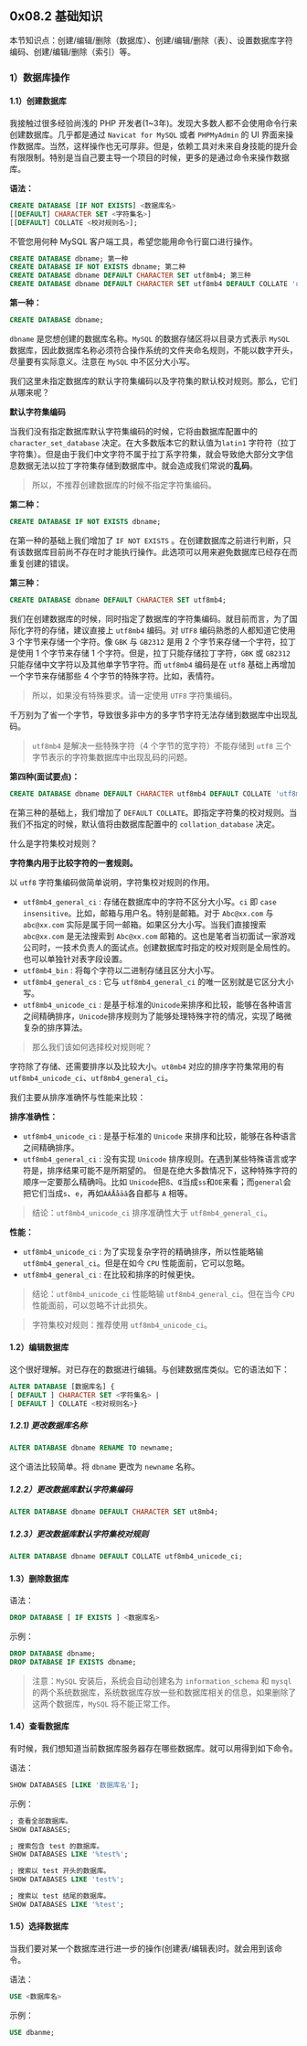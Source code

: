 ## 0x08.2 基础知识

本节知识点：创建/编辑/删除（数据库）、创建/编辑/删除（表）、设置数据库字符编码、创建/编辑/删除（索引）等。



### 1）数据库操作

#### 1.1）创建数据库

我接触过很多经验尚浅的 PHP 开发者(1~3年)。发现大多数人都不会使用命令行来创建数据库。几乎都是通过 `Navicat for MySQL` 或者 `PHPMyAdmin` 的 UI 界面来操作数据库。当然，这样操作也无可厚非。但是，依赖工具对未来自身技能的提升会有限限制。特别是当自己要主导一个项目的时候，更多的是通过命令来操作数据库。



**语法：**

```sql
CREATE DATABASE [IF NOT EXISTS] <数据库名>
[[DEFAULT] CHARACTER SET <字符集名>] 
[[DEFAULT] COLLATE <校对规则名>];
```



不管您用何种 MySQL 客户端工具，希望您能用命令行窗口进行操作。

```sql
CREATE DATABASE dbname; 第一种
CREATE DATABASE IF NOT EXISTS dbname; 第二种
CREATE DATABASE dbname DEFAULT CHARACTER SET utf8mb4; 第三种
CREATE DATABASE dbname DEFAULT CHARACTER SET utf8mb4 DEFAULT COLLATE 'utf8mb4_general_ci'; 第四种
```



**第一种：**

```sql
CREATE DATABASE dbname;
```

`dbname` 是您想创建的数据库名称。`MySQL` 的数据存储区将以目录方式表示 `MySQL` 数据库，因此数据库名称必须符合操作系统的文件夹命名规则，不能以数字开头，尽量要有实际意义。注意在 `MySQL` 中不区分大小写。

我们这里未指定数据库的默认字符集编码以及字符集的默认校对规则。那么，它们从哪来呢？

**默认字符集编码**

当我们没有指定数据库默认字符集编码的时候，它将由数据库配置中的 `character_set_database` 决定。在大多数版本它的默认值为`latin1` 字符符（拉丁字符集）。但是由于我们中文字符不属于拉丁系字符集，就会导致绝大部分文字信息数据无法以拉丁字符集存储到数据库中。就会造成我们常说的**乱码**。

> 所以，不推荐创建数据库的时候不指定字符集编码。



**第二种：**

```sql
CREATE DATABASE IF NOT EXISTS dbname;
```

在第一种的基础上我们增加了 `IF NOT EXISTS` 。在创建数据库之前进行判断，只有该数据库目前尚不存在时才能执行操作。此选项可以用来避免数据库已经存在而重复创建的错误。



**第三种：**

```sql
CREATE DATABASE dbname DEFAULT CHARACTER SET utf8mb4;
```

我们在创建数据库的时候，同时指定了数据库的字符集编码。就目前而言，为了国际化字符的存储，建议直接上 `utf8mb4` 编码。对 `UTF8` 编码熟悉的人都知道它使用 3 个字节来存储一个字符。像 `GBK` 与 `GB2312` 是用 2 个字节来存储一个字符，拉丁是使用 1 个字节来存储 1 个字符。但是，拉丁只能存储拉丁字符，`GBK` 或 `GB2312` 只能存储中文字符以及其他单字节字符。而 `utf8mb4` 编码是在 `utf8` 基础上再增加一个字节来存储那些 4 个字节的特殊字符。比如，表情符。

> 所以，如果没有特殊要求。请一定使用 `UTF8` 字符集编码。

千万别为了省一个字节，导致很多非中方的多字节字符无法存储到数据库中出现乱码。

> `utf8mb4` 是解决一些特殊字符（4 个字节的宽字符）不能存储到 `utf8` 三个字节表示的字符集数据库中出现乱码的问题。



**第四种(面试要点)：**

```sql
CREATE DATABASE dbname DEFAULT CHARACTER utf8mb4 DEFAULT COLLATE 'utf8mb4_unicode_ci';
```

在第三种的基础上，我们增加了 `DEFAULT COLLATE`。即指定字符集的校对规则。当我们不指定的时候，默认值将由数据库配置中的 `collation_database` 决定。

什么是字符集校对规则？

**字符集内用于比较字符的一套规则。**

以 `utf8` 字符集编码做简单说明，字符集校对规则的作用。

- `utf8mb4_general_ci` : 存储在数据库中的字符不区分大小写。`ci` 即 `case insensitive`。比如，邮箱与用户名。特别是邮箱。对于 `Abc@xx.com` 与 `abc@xx.com` 实际是属于同一邮箱。如果区分大小写。当我们直接搜索 `abc@xx.com` 是无法搜索到 `Abc@xx.com` 邮箱的。这也是笔者当初面试一家游戏公司时，一技术负责人的面试点。创建数据库时指定的校对规则是全局性的。也可以单独针对表字段设置。
- `utf8mb4_bin` : 将每个字符以二进制存储且区分大小写。
- `utf8mb4_general_cs` : 它与 `utf8mb4_general_ci` 的唯一区别就是它区分大小写。
- `utf8mb4_unicode_ci` : 是基于标准的`Unicode`来排序和比较，能够在各种语言之间精确排序，`Unicode`排序规则为了能够处理特殊字符的情况，实现了略微复杂的排序算法。



> 那么我们该如何选择校对规则呢？

字符除了存储、还需要排序以及比较大小。`ut8mb4` 对应的排序字符集常用的有 `utf8mb4_unicode_ci`、`utf8mb4_general_ci`。



我们主要从排序准确怀与性能来比较：

**排序准确性：**

- `utf8mb4_unicode_ci` :  是基于标准的 `Unicode` 来排序和比较，能够在各种语言之间精确排序。
- `utf8mb4_general_ci` : 没有实现 `Unicode` 排序规则。在遇到某些特殊语言或字符是，排序结果可能不是所期望的。
  但是在绝大多数情况下，这种特殊字符的顺序一定要那么精确吗。比如 `Unicode`把`ß`、`Œ`当成`ss`和`OE`来看；而`general`会把它们当成`s`、`e`，再如`ÀÁÅåāă`各自都与 `A` 相等。

> 结论：`utf8mb4_unicode_ci` 排序准确性大于 `utf8mb4_general_ci`。



**性能：**

- `utf8mb4_unicode_ci` : 为了实现复杂字符的精确排序，所以性能略输 `utf8mb4_general_ci`。但是在如今 `CPU` 性能面前，它可以忽略。
- `utf8mb4_general_ci` : 在比较和排序的时候更快。

> 结论：`utf8mb4_unicode_ci` 性能略输 `utf8mb4_general_ci`。但在当今 `CPU` 性能面前，可以忽略不计此损失。



> 字符集校对规则：推荐使用 `utf8mb4_unicode_ci`。



#### 1.2）编辑数据库

这个很好理解。对已存在的数据进行编辑。与创建数据库类似。它的语法如下：

```sql
ALTER DATABASE [数据库名] { 
[ DEFAULT ] CHARACTER SET <字符集名> |
[ DEFAULT ] COLLATE <校对规则名>}
```



##### 1.2.1) 更改数据库名称

```sql
ALTER DATABASE dbname RENAME TO newname;
```

这个语法比较简单。将 `dbname` 更改为 `newname` 名称。



##### 1.2.2）更改数据库默认字符集编码

```sql
ALTER DATABASE dbname DEFAULT CHARACTER SET ut8mb4;
```



##### 1.2.3）更改数据库默认字符集校对规则

```sql
ALTER DATABASE dbname DEFAULT COLLATE utf8mb4_unicode_ci;
```



#### 1.3）删除数据库

语法：

```sql
DROP DATABASE [ IF EXISTS ] <数据库名>
```

示例：

```sql
DROP DATABASE dbname;
DROP DATABASE IF EXISTS dbname;
```



> 注意：`MySQL` 安装后，系统会自动创建名为 `information_schema` 和 `mysql` 的两个系统数据库，系统数据库存放一些和数据库相关的信息，如果删除了这两个数据库，`MySQL` 将不能正常工作。



#### 1.4）查看数据库

有时候，我们想知道当前数据库服务器存在哪些数据库。就可以用得到如下命令。

语法：

```sql
SHOW DATABASES [LIKE '数据库名'];
```

示例：

```sql
; 查看全部数据库。
SHOW DATABASES;

; 搜索包含 test 的数据库。
SHOW DATABASES LIKE '%test%';

; 搜索以 test 开头的数据库。
SHOW DATABASES LIKE 'test%';

; 搜索以 test 结尾的数据库。
SHOW DATABASES LIKE '%test';
```



#### 1.5）选择数据库

当我们要对某一个数据库进行进一步的操作(创建表/编辑表)时。就会用到该命令。

语法：

```sql
USE <数据库名>
```

示例：

```sql
USE dbanme;
```


















